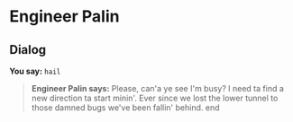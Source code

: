 # Engineer Palin
## Dialog

**You say:** `hail`



>**Engineer Palin says:** Please, can'a ye see I'm busy?  I need ta find a new direction ta start minin'.  Ever since we lost the lower tunnel to those damned bugs we've been fallin' behind.
end
